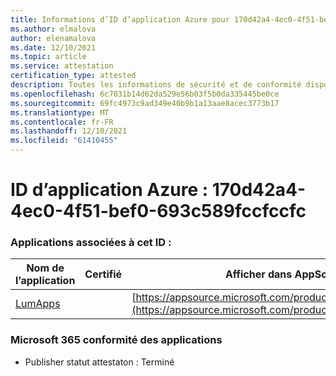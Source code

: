 ```yaml
---
title: Informations d’ID d’application Azure pour 170d42a4-4ec0-4f51-bef0-693c589fccfccfc
ms.author: elmalova
author: elenamalova
ms.date: 12/10/2021
ms.topic: article
ms.service: attestation
certification_type: attested
description: Toutes les informations de sécurité et de conformité disponibles pour 170d42a4-4ec0-4f51-bef0-693c589fccfc.
ms.openlocfilehash: 6c7031b14d62da529e56b03f5b0da335445be0ce
ms.sourcegitcommit: 69fc4973c9ad349e40b9b1a13aae8acec3773b17
ms.translationtype: MT
ms.contentlocale: fr-FR
ms.lasthandoff: 12/10/2021
ms.locfileid: "61410455"
---
```

# <a name="azure-app-id-170d42a4-4ec0-4f51-bef0-693c589fccfc"></a>ID d’application Azure : 170d42a4-4ec0-4f51-bef0-693c589fccfccfc


### <a name="apps-associated-with-this-id"></a>Applications associées à cet ID :
| **Nom de l’application** | **Certifié** | **Afficher dans AppSource** |
|--------------|---------------|-----------------------|
| [LumApps](https://docs.microsoft.com/microsoft-365-app-certification/forward/WA200001015) |  | [https://appsource.microsoft.com/product/office/WA200001015](https://appsource.microsoft.com/product/office/WA200001015) |

### <a name="microsoft-365-app-compliance-status"></a>Microsoft 365 conformité des applications
- Publisher statut attestaton : Terminé
